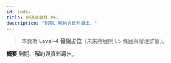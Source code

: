 ```yaml
---
id: index
title: 取消或轉移 PEC
description: "到期、解約與資料導出。"
---
```


> 本頁為 **Level-4 骨架占位**（未來將展開 L5 條目與辦理詳情）。

**概要**
到期、解約與資料導出。
